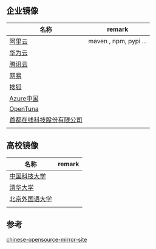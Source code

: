 

## 企业镜像

| 名称                                                    | remark                |
| ------------------------------------------------------- | --------------------- |
| [阿里云](https://developer.aliyun.com/mirror/)          | maven , npm, pypi ... |
| [华为云](https://mirrors.huaweicloud.com/)              |                       |
| [腾讯云](https://mirrors.cloud.tencent.com/)            |                       |
| [网易](https://mirrors.163.com/)                        |                       |
| [搜狐](http://mirrors.sohu.com/)                        |                       |
| [Azure中国](http://mirror.azure.cn/)                    |                       |
| [OpenTuna](https://opentuna.cn/)                        |                       |
| [首都在线科技股份有限公司](http://mirrors.yun-idc.com/) |                       |
|                                                         |                       |

## 高校镜像

| 名称                                              | remark |
| ------------------------------------------------- | ------ |
| [中国科技大学](https://mirrors.ustc.edu.cn/)      |        |
| [清华大学](https://mirrors.tuna.tsinghua.edu.cn/) |        |
| [北京外国语大学](http://mirrors.bfsu.edu.cn/)     |        |
|                                                   |        |



## 参考

[chinese-opensource-mirror-site](https://github.com/SUSTech-CRA/chinese-opensource-mirror-site)